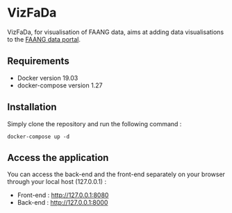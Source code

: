 # VizFaDa

VizFaDa, for visualisation of FAANG data, aims at adding data visualisations to the [FAANG data portal](https://data.faang.org).

## Requirements

* Docker version 19.03
* docker-compose version 1.27

## Installation

Simply clone the repository and run the following command :

```
docker-compose up -d
```


## Access the application

You can access the back-end and the front-end separately on your browser through your local host (127.0.0.1) :

* Front-end : http://127.0.0.1:8080
* Back-end : http://127.0.0.1:8000
